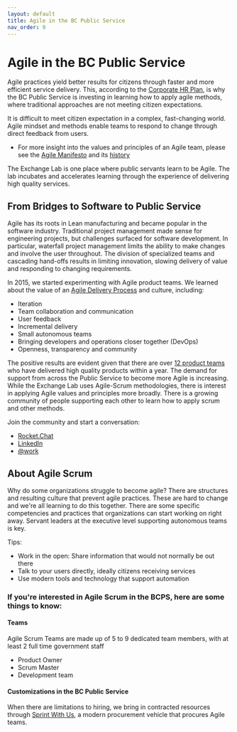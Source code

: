 ```yaml
---
layout: default
title: Agile in the BC Public Service
nav_order: 9
---
```


# Agile in the BC Public Service

Agile practices yield better results for citizens through faster and more efficient service delivery. This, according to the [Corporate HR Plan](https://www2.gov.bc.ca/assets/gov/careers/forms-tools/all-employees/corporate_plan_where_ideas_work.pdf "Corporate HR Plan"), is why the BC Public Service is investing in learning how to apply agile methods, where traditional approaches are not meeting citizen expectations.

It is difficult to meet citizen expectation in a complex, fast-changing world. Agile mindset and methods enable teams to respond to change through direct feedback from users.
  * For more insight into the values and principles of an Agile team, please see the [Agile Manifesto](http://agilemanifesto.org "Agile Manifesto") and its [history](https://agilemanifesto.org/history.html "History of the Manifesto")
  
  The Exchange Lab is one place where public servants learn to be Agile. The lab incubates and accelerates learning through the experience of delivering high quality services. 
  
## From Bridges to Software to Public Service

Agile has its roots in Lean manufacturing and became popular in the software industry. Traditional project management made sense for engineering projects, but challenges surfaced for software development. In particular, waterfall project management limits the ability to make changes and involve the user throughout. The division of specialized teams and cascading hand-offs results in limiting innovation, slowing delivery of value and responding to changing requirements.

In 2015, we started experimenting with Agile product teams. We learned about the value of an [Agile Delivery Process](https://developer.gov.bc.ca/Agile-Delivery-Journey?intention=LOGIN#error=login_required "Agile Delivery Process")  and culture, including:
  * Iteration
  * Team collaboration and communication
  * User feedback
  * Incremental delivery
  * Small autonomous teams
  * Bringing developers and operations closer together (DevOps)
  * Openness, transparency and community

The positive results are evident given that there are over [12 product teams](https://bcgov.github.io/ExchangeLabOps/Resident-Teams/README.html) who have delivered high quality products within a year. The demand for support from across the Public Service to become more Agile is increasing. While the Exchange Lab uses Agile-Scrum methodologies, there is interest in applying Agile values and principles more broadly. There is a growing community of people supporting each other to learn how to apply scrum and other methods.

Join the community and start a conversation:
 * [Rocket.Chat](https://chat.pathfinder.gov.bc.ca "Rocket.Chat")
 * [LinkedIn](https://www.linkedin.com/company/bc-gov-csi-lab/ "BCDevExchange LinkedIn Page")
 * [@work](https://gww.gov.bc.ca/groups/bcdevexchange "BCDevExchange @work Page")

## About Agile Scrum

Why do some organizations struggle to become agile?
There are structures and resulting culture that prevent agile practices. These are hard to change and we're all learning to do this together. There are some specific competencies and practices that organizations can start working on right away. Servant leaders at the executive level supporting autonomous teams is key.

Tips:

* Work in the open: Share information that would not normally be out there
* Talk to your users directly, ideally citizens receiving services
* Use modern tools and technology that support automation

### If you're interested in Agile Scrum in the BCPS, here are some things to know:

#### Teams
Agile Scrum Teams are made up of 5 to 9 dedicated team members, with at least 2 full time government staff
* Product Owner
* Scrum Master
* Development team

#### Customizations in the BC Public Service
When there are limitations to hiring, we bring in contracted resources through [Sprint With Us](https://www.bcdevexchange.org/sprintwithus), a modern procurement vehicle that procures Agile teams.
